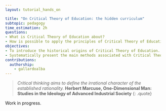 ```yaml
---
layout: tutorial_hands_on

title: "On Critical Theory of Education: the hidden curriculum"
subtopic: pedagogy
time_estimation: 2h
questions:
- What is Critical Theory of Education about?
- How is possible to apply the principles of Critical Theory of Education?
objectives:
- To introduce the historical origins of Critical Theory of Education.
- Systematically present the main methods associated with Critical Theory of Education.
contributions:
  authorship:
    - gallardoalba
---
```


> *Critical thinking aims to define the irrational character of the established rationality.*
> **Herbert Marcuse, One-Dimensional Man: Studies in the Ideology of Advanced Industrial Society**
{: .quote}

Work in progress.
